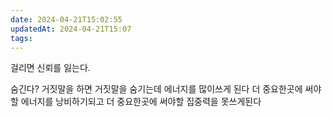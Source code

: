 ```yaml
---
date: 2024-04-21T15:02:55
updatedAt: 2024-04-21T15:07
tags: 
---
```

걸리면 신뢰를 잃는다.

숨긴다?
거짓말을 하면 거짓말을 숨기는데 에너지를 많이쓰게 된다
더 중요한곳에 써야할 에너지를 낭비하기되고 더 중요한곳에 써야할 집중력을 못쓰게된다